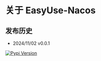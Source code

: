 # 关于 EasyUse-Nacos 

## 发布历史

* 2024/11/02 v0.0.1

[![Pypi Version](https://badge.fury.io/py/nacos-sdk-python.svg)](https://badge.fury.io/py/nacos-sdk-python)
